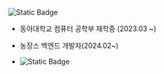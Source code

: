 ![Static Badge](https://img.shields.io/badge/build-00-brightgreen?style=for-the-badge&logo=dungeonsanddragons&logoColor=black&label=%EB%A0%88%EC%A0%84%EB%93%9C%20%EC%9A%A9%EB%9D%A0&labelColor=green&color=red&cacheSeconds=3600)

- 동아대학교 컴퓨터 공학부 재학중 (2023.03 ~)
- 농장스 백엔드 개발자(2024.02~)

- ![Static Badge](https://img.shields.io/badge/Instagram-pink?style=for-the-badge&logo=instagram&logoColor=white&link=!%5BStatic%20Badge%5D(https%3A%2F%2Fimg.shields.io%2Fbadge%2FInstagram-pink%3Fstyle%3Dfor-the-badge%26logo%3Dinstagram%26logoColor%3Dwhite))

<!---
CodeY0ung/CodeY0ung is a ✨ special ✨ repository because its `README.md` (this file) appears on your GitHub profile.
You can click the Preview link to take a look at your changes.
--->
